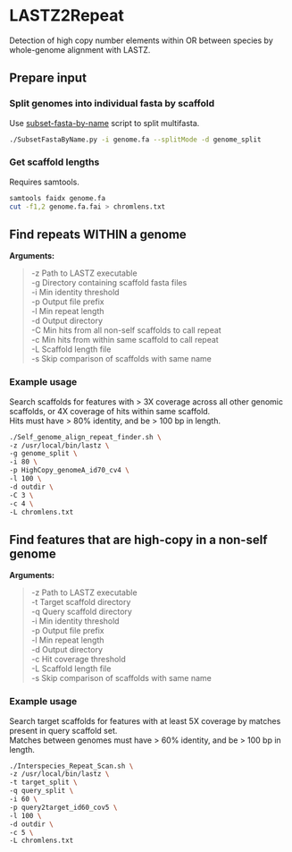 # LASTZ2Repeat  
Detection of high copy number elements within OR between species by whole-genome 
alignment with LASTZ.  

## Prepare input  
### Split genomes into individual fasta by scaffold  
Use [subset-fasta-by-name](https://github.com/Adamtaranto/subset-fasta-by-name) 
script to split multifasta.  

```bash
./SubsetFastaByName.py -i genome.fa --splitMode -d genome_split
```  

### Get scaffold lengths  
Requires samtools.
```bash
samtools faidx genome.fa
cut -f1,2 genome.fa.fai > chromlens.txt
```  

## Find repeats **WITHIN** a genome  
**Arguments:**  
  > -z Path to LASTZ executable  
  > -g Directory containing scaffold fasta files  
  > -i Min identity threshold  
  > -p Output file prefix  
  > -l Min repeat length  
  > -d Output directory  
  > -C Min hits from all non-self scaffolds to call repeat  
  > -c Min hits from within same scaffold to call repeat  
  > -L Scaffold length file  
  > -s Skip comparison of scaffolds with same name  

### Example usage  
Search scaffolds for features with > 3X coverage across all other genomic scaffolds, 
or 4X coverage of hits within same scaffold.  
Hits must have > 80% identity, and be > 100 bp in length.  

```bash
./Self_genome_align_repeat_finder.sh \
-z /usr/local/bin/lastz \
-g genome_split \
-i 80 \
-p HighCopy_genomeA_id70_cv4 \
-l 100 \
-d outdir \
-C 3 \
-c 4 \
-L chromlens.txt
```  

## Find features that are high-copy in a **non-self** genome
**Arguments:**  
  > -z Path to LASTZ executable  
  > -t Target scaffold directory  
  > -q Query scaffold directory  
  > -i Min identity threshold  
  > -p Output file prefix  
  > -l Min repeat length  
  > -d Output directory  
  > -c Hit coverage threshold  
  > -L Scaffold length file  
  > -s Skip comparison of scaffolds with same name  

### Example usage  
Search target scaffolds for features with at least 5X coverage by matches present 
in query scaffold set.  
Matches between genomes must have > 60% identity, and be > 100 bp in length.  

```bash
./Interspecies_Repeat_Scan.sh \
-z /usr/local/bin/lastz \
-t target_split \
-q query_split \
-i 60 \
-p query2target_id60_cov5 \
-l 100 \
-d outdir \
-c 5 \
-L chromlens.txt
```  

